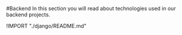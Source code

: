#Backend
In this section you will read about technologies used in our backend projects. 

!IMPORT "./django/README.md"